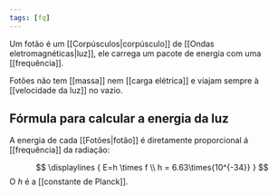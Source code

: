 ```yaml
---
tags: [fq]
---
```


Um fotão é um [[Corpúsculos|corpúsculo]] de [[Ondas eletromagnéticas|luz]], ele carrega um pacote de energia com uma [[frequência]].

Fotões não tem [[massa]] nem [[carga elétrica]] e viajam sempre à [[velocidade da luz]] no vazio.
## Fórmula para calcular a energia da luz
A energia de cada [[Fotões|fotão]] é diretamente proporcional á [[frequência]] da radiação:

$$
\displaylines {
  E=h \times f \\
  h = 6.63\times{10^{-34}}
}
$$
O $h$ é a [[constante de Planck]].